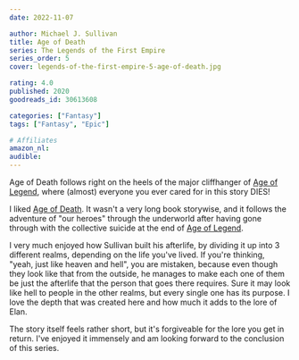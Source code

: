 ```yaml
---
date: 2022-11-07

author: Michael J. Sullivan
title: Age of Death
series: The Legends of the First Empire
series_order: 5
cover: legends-of-the-first-empire-5-age-of-death.jpg

rating: 4.0
published: 2020
goodreads_id: 30613608

categories: ["Fantasy"]
tags: ["Fantasy", "Epic"]

# Affiliates
amazon_nl: 
audible: 
---
```


Age of Death follows right on the heels of the major cliffhanger of [Age of Legend](2022-10-31-Michael-J.-Sullivan---Age-of-Legend.md), <spoiler>where (almost) everyone you ever cared for in this story DIES!</spoiler>

<!--more-->

I liked [Age of Death](). It wasn't a very long book storywise, and it follows the adventure of "our heroes" through the underworld after having gone through with the collective suicide at the end of [Age of Legend](2022-10-31-Michael-J.-Sullivan---Age-of-Legend.md).

I very much enjoyed how Sullivan built his afterlife, by dividing it up into 3 different realms, depending on the life you've lived. If you're thinking, "yeah, just like heaven and hell", you are mistaken, because even though they look like that from the outside, he manages to make each one of them be just the afterlife that the person that goes there requires. Sure it may look like hell to people in the other realms, but every single one has its purpose. I love the depth that was created here and how much it adds to the lore of Elan.

The story itself feels rather short, but it's forgiveable for the lore you get in return. I've enjoyed it immensely and am looking forward to the conclusion of this series.
